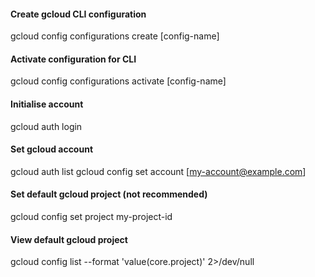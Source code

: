 #### Create gcloud CLI configuration
gcloud config configurations create [config-name]


#### Activate configuration for CLI
gcloud config configurations activate [config-name]


#### Initialise account
gcloud auth login


#### Set gcloud account
gcloud auth list
gcloud config set account [my-account@example.com]


#### Set default gcloud project (not recommended)
gcloud config set project my-project-id


#### View default gcloud project
gcloud config list --format 'value(core.project)' 2>/dev/null
